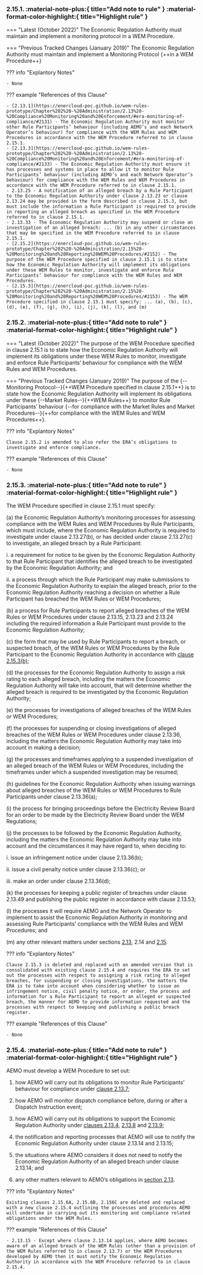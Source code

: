 ### 2.15.1.	  :material-note-plus:{ title="Add note to rule" } :material-format-color-highlight:{ title="Highlight rule" } 
=== "Latest (October 2022)"
    The Economic Regulation Authority must maintain and implement a monitoring protocol in a WEM Procedure.

=== "Previous Tracked Changes (January 2019)"
    The Economic Regulation Authority must maintain and implement a Monitoring Protocol {++in a WEM Procedure++}

??? info "Explantory Notes"

    - None

??? example "References of this Clause"

    - [2.13.1](https://enercloud-poc.github.io/wem-rules-prototype/Chapter%202%20-%20Administration/2.13%20-%20Compliance%20Monitoring%20and%20Enforcement/#era-monitoring-of-compliance/#2131) - The Economic Regulation Authority must monitor other Rule Participants’ behaviour (including AEMO’s and each Network Operator’s behaviour) for compliance with the WEM Rules and WEM Procedures in accordance with the WEM Procedure referred to in clause 2.15.1.
    - [2.13.3](https://enercloud-poc.github.io/wem-rules-prototype/Chapter%202%20-%20Administration/2.13%20-%20Compliance%20Monitoring%20and%20Enforcement/#era-monitoring-of-compliance/#2133) - The Economic Regulation Authority must ensure it has processes and systems in place to allow it to monitor Rule Participants’ behaviour (including AEMO’s and each Network Operator’s behaviour) for compliance with the WEM Rules and WEM Procedures in accordance with the WEM Procedure referred to in clause 2.15.1.
    - 2.13.25 - A notification of an alleged breach by a Rule Participant to the Economic Regulation Authority under clause 2.13.23 or clause 2.13.24 may be provided in the form described in clause 2.15.3, but must include the information a Rule Participant is required to provide in reporting an alleged breach as specified in the WEM Procedure referred to in clause 2.15.1.
    - 2.13.33 - The Economic Regulation Authority may suspend or close an investigation of an alleged breach: ... (b) in any other circumstances that may be specified in the WEM Procedure referred to in clause 2.15.1.
    - [2.15.2](https://enercloud-poc.github.io/wem-rules-prototype/Chapter%202%20-%20Administration/2.15%20-%20Monitoring%20and%20Reporting%20WEM%20Procedures/#2152) - The purpose of the WEM Procedure specified in clause 2.15.1 is to state how the Economic Regulation Authority will implement its obligations under these WEM Rules to monitor, investigate and enforce Rule Participants’ behaviour for compliance with the WEM Rules and WEM Procedures.
    - [2.15.3](https://enercloud-poc.github.io/wem-rules-prototype/Chapter%202%20-%20Administration/2.15%20-%20Monitoring%20and%20Reporting%20WEM%20Procedures/#2153) - The WEM Procedure specified in clause 2.15.1 must specify: ... (a), (b), (c), (d), (e), (f), (g), (h), (i), (j), (k), (l), and (m) 

### 2.15.2.	  :material-note-plus:{ title="Add note to rule" } :material-format-color-highlight:{ title="Highlight rule" } 
=== "Latest (October 2022)"
    The purpose of the WEM Procedure specified in clause 2.15.1 is to state how the Economic Regulation Authority will implement its obligations under these WEM Rules to monitor, investigate and enforce Rule Participants’ behaviour for compliance with the WEM Rules and WEM Procedures.

=== "Previous Tracked Changes (January 2019)"
    The purpose of the {--Monitoring Protocol--}{++WEM Procedure specified in clause 2.15.1++} is to state how the Economic Regulation Authority will implement its obligations under these {--Market Rules--}{++WEM Rules++} to monitor Rule Participants’ behaviour {--for compliance with the Market Rules and Market Procedures--}{++for compliance with the WEM Rules and WEM Procedures++}.

??? info "Explantory Notes"

    Clause 2.15.2 is amended to also refer the ERA’s obligations to investigate and enforce compliance.

??? example "References of this Clause"

    - None

### 2.15.3.	  :material-note-plus:{ title="Add note to rule" } :material-format-color-highlight:{ title="Highlight rule" } 
The WEM Procedure specified in clause 2.15.1 must specify:

(a)	the Economic Regulation Authority’s monitoring processes for assessing compliance with the WEM Rules and WEM Procedures by Rule Participants, which must include, where the Economic Regulation Authority is required to investigate under clause 2.13.27(b), or has decided under clause 2.13.27(c) to investigate, an alleged breach by a Rule Participant: 

i.	a requirement for notice to be given by the Economic Regulation Authority to that Rule Participant that identifies the alleged breach to be investigated by the Economic Regulation Authority; and

ii.	a process through which the Rule Participant may make submissions to the Economic Regulation Authority to explain the alleged breach, prior to the Economic Regulation Authority reaching a decision on whether a Rule Participant has breached the WEM Rules or WEM Procedures;

(b)	a process for Rule Participants to report alleged breaches of the WEM Rules or WEM Procedures under clause 2.13.15, 2.13.23 and 2.13.24 including the required information a Rule Participant must provide to the Economic Regulation Authority; 

(c)	the form that may be used by Rule Participants to report a breach, or suspected breach, of the WEM Rules or WEM Procedures by the Rule Participant to the Economic Regulation Authority in accordance with [clause 2.15.3(b)](https://enercloud-poc.github.io/wem-rules-prototype/Chapter%202%20-%20Administration/2.15%20-%20Monitoring%20and%20Reporting%20WEM%20Procedures/#2153); 

(d)	the processes for the Economic Regulation Authority to assign a risk rating to each alleged breach, including the matters the Economic Regulation Authority will take into account, that will determine whether the alleged breach is required to be investigated by the Economic Regulation Authority;

(e)	the processes for investigations of alleged breaches of the WEM Rules or WEM Procedures;

(f)	the processes for suspending or closing investigations of alleged breaches of the WEM Rules or WEM Procedures under clause 2.13.36, including the matters the Economic Regulation Authority may take into account in making a decision;

(g)	the processes and timeframes applying to a suspended investigation of an alleged breach of the WEM Rules or WEM Procedures, including the timeframes under which a suspended investigation may be resumed;

(h)	guidelines for the Economic Regulation Authority when issuing warnings about alleged breaches of the WEM Rules or WEM Procedures to Rule Participants under clause 2.13.36(a); 

(i)	the process for bringing proceedings before the Electricity Review Board for an order to be made by the Electricity Review Board under the WEM Regulations;

(j)	the processes to be followed by the Economic Regulation Authority, including the matters the Economic Regulation Authority may take into account and the circumstances it may have regard to, when deciding to:

i.	issue an infringement notice under clause 2.13.36(b);

ii.	issue a civil penalty notice under clause 2.13.36(c); or

iii.	make an order under clause 2.13.36(d); 

(k)	the processes for keeping a public register of breaches under clause 2.13.49 and publishing the public register in accordance with clause 2.13.53; 

(l)	the processes it will require AEMO and the Network Operator to implement to assist the Economic Regulation Authority in monitoring and assessing Rule Participants’ compliance with the WEM Rules and WEM Procedures; and

(m)	any other relevant matters under sections [2.13](https://enercloud-poc.github.io/wem-rules-prototype/Chapter%202%20-%20Administration/2.13%20-%20Compliance%20Monitoring%20and%20Enforcement/), 2.14 and [2.15](https://enercloud-poc.github.io/wem-rules-prototype/Chapter%202%20-%20Administration/2.15%20-%20Monitoring%20and%20Reporting%20WEM%20Procedures/).

??? info "Explantory Notes"

    Clause 2.15.3 is deleted and replaced with an amended version that is consolidated with existing clause 2.15.4 and requires the ERA to set out the processes with respect to assigning a risk rating to alleged breaches, for suspending or closing investigations, the matters the ERA is to take into account when considering whether to issue an infringement notice, civil penalty notice, or order, the process and information for a Rule Participant to report an alleged or suspected breach, the manner for AEMO to provide information requested and the processes with respect to keeping and publishing a public breach register.

??? example "References of this Clause"

    - None

### 2.15.4.	  :material-note-plus:{ title="Add note to rule" } :material-format-color-highlight:{ title="Highlight rule" } 
AEMO must develop a WEM Procedure to set out: 

1.	how AEMO will carry out its obligations to monitor Rule Participants' behaviour for compliance under [clause 2.13.7](https://enercloud-poc.github.io/wem-rules-prototype/Chapter%202%20-%20Administration/2.13%20-%20Compliance%20Monitoring%20and%20Enforcement/#2137);

2.	how AEMO will monitor dispatch compliance before, during or after a Dispatch Instruction event;

3. 	how AEMO will carry out its obligations to support the Economic Regulation Authority under [clauses 2.13.4](https://enercloud-poc.github.io/wem-rules-prototype/Chapter%202%20-%20Administration/2.13%20-%20Compliance%20Monitoring%20and%20Enforcement/#2134), [2.13.8](https://enercloud-poc.github.io/wem-rules-prototype/Chapter%202%20-%20Administration/2.13%20-%20Compliance%20Monitoring%20and%20Enforcement/#2138) and [2.13.9](https://enercloud-poc.github.io/wem-rules-prototype/Chapter%202%20-%20Administration/2.13%20-%20Compliance%20Monitoring%20and%20Enforcement/#2139);

4. 	the notification and reporting processes that AEMO will use to notify the Economic Regulation Authority under clause 2.13.14 and 2.13.15; 

5. 	the situations where AEMO considers it does not need to notify the Economic Regulation Authority of an alleged breach under clause 2.13.14; and

6. 	any other matters relevant to AEMO’s obligations in [section 2.13](https://enercloud-poc.github.io/wem-rules-prototype/Chapter%202%20-%20Administration/2.13%20-%20Compliance%20Monitoring%20and%20Enforcement/).

??? info "Explantory Notes"

    Existing clauses 2.15.6A, 2.15.6B, 2.156C are deleted and replaced with a new clause 2.15.4 outlining the processes and procedures AEMO will undertake in carrying out its monitoring and compliance related obligations under the WEM Rules.

??? example "References of this Clause"

    - 2.13.15 - Except where clause 2.13.14 applies, where AEMO becomes aware of an alleged breach of the WEM Rules (other than a provision of the WEM Rules referred to in clause 2.13.7) or the WEM Procedures developed by AEMO then it must notify the Economic Regulation Authority in accordance with the WEM Procedure referred to in clause 2.15.4.